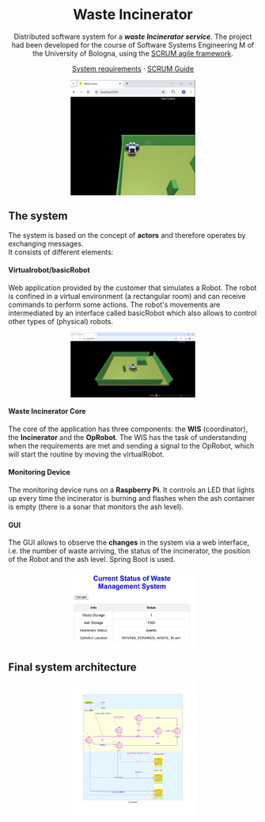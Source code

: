</div>

<div align="center">
  
  <h1>Waste Incinerator</h1>
  
  Distributed software system for a ***waste Incinerator service***. The project had been developed for the course of Software Systems Engineering M of the 
  University of Bologna, using the [SCRUM agile framework](https://www.scrum.org/resources/what-is-scrum).
  
  [System requirements](https://github.com/NicoleGiulianelli2/TemaFinale2024/blob/main/commons/System%20requirements.pdf)
  ·
  [SCRUM Guide](./commons/2020-Scrum-Guide-US.pdf)

   <img align="center" width="50%" src="./commons/gifRobot.gif"/>

</div>


## The system

The system is based on the concept of **actors** and therefore operates by exchanging messages.
<br>
It consists of different elements:

#### Virtualrobot/basicRobot
Web application provided by the customer that simulates a Robot. The robot is confined in a virtual environment (a rectangular room) and can receive commands to perform some actions. 
The robot's movements are intermediated by an interface called basicRobot which also allows to control other types of (physical) robots.

<div align="center">
<img align="center" width="50%" src="./commons/ScreenshotRobot.png"/>
</div>

#### Waste Incinerator Core

The core of the application has three components: the **WIS** (coordinator), the **Incinerator** and the **OpRobot**. The WIS has the task of understanding when the requirements are met and sending a signal to the OpRobot, which will start the routine by moving the virtualRobot.

#### Monitoring Device
The monitoring device runs on a **Raspberry Pi**. It controls an LED that lights up every time the incinerator is burning and flashes when the ash container is empty (there is a sonar that monitors the ash level).

#### GUI
The GUI allows to observe the **changes** in the system via a web interface, i.e. the number of waste arriving, the status of the incinerator, the position of the Robot and the ash level. Spring Boot is used.
<div align="center">
<img align="center" width="50%" src="./commons/GUI.png"/>
</div>

## Final system architecture
<div align="center">
<img align="center" width="50%" src="./commons/sprint3arch.png"/>
</div>

<br>



